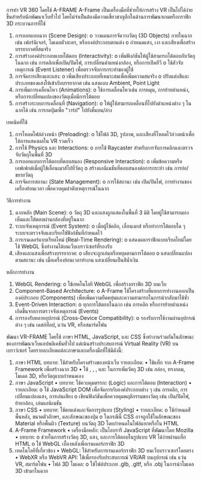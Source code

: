 การทำ VR 360 โดยใช้ A-FRAME
A-Frame เป็นเครื่องมือที่ช่วยให้การสร้าง VR เป็นไปได้ง่ายขึ้นสำหรับนักพัฒนาเว็บทั่วไป โดยไม่จำเป็นต้องมีความเชี่ยวชาญลึกในด้านการพัฒนาเกมหรือกราฟิก 3D
กระบวนการที่ใช้
1.	การออกแบบฉาก (Scene Design):
o	วางแผนการจัดวางวัตถุ (3D Objects) ภายในฉาก เช่น เฟอร์นิเจอร์, โมเดลตัวละคร, หรือองค์ประกอบตกแต่ง
o	กำหนดแสง, เงา และเสียงเพื่อสร้างบรรยากาศที่สมจริง
2.	การสร้างองค์ประกอบแบบโต้ตอบ (Interactivity):
o	เพิ่มฟังก์ชันให้ผู้ใช้สามารถโต้ตอบกับวัตถุในฉาก เช่น การคลิกเพื่อเปิด/ปิดไฟ, การเปลี่ยนตำแหน่งกล้อง, หรือการเปิดทีวี
o	ใช้ตัวจับเหตุการณ์ (Event Listener) เพื่อตรวจจับการกระทำของผู้ใช้
3.	การจัดการเสียงและแสง:
o	เพิ่มเสียงประกอบที่เหมาะสมเพื่อเพิ่มความสมจริง
o	ปรับแต่งสีและประเภทของแสงให้เข้ากับบรรยากาศ เช่น แสงแบบ Ambient, Point Light
4.	การเพิ่มการเคลื่อนไหว (Animations):
o	ใช้การเคลื่อนไหวเช่น การหมุน, การย้ายตำแหน่ง, หรือการเปลี่ยนแปลงของวัตถุเมื่อมีการโต้ตอบ
5.	การสร้างระบบการเคลื่อนที่ (Navigation):
o	ให้ผู้ใช้สามารถเคลื่อนที่ไปยังตำแหน่งต่าง ๆ ในฉากได้ เช่น การกดปุ่มเพื่อ "วาร์ป" ไปยังชั้นบน/ล่าง

เทคนิคที่ใช้
1.	การโหลดไฟล์ล่วงหน้า (Preloading):
o	ใช้ไฟล์ 3D, รูปภาพ, และเสียงที่โหลดไว้ล่วงหน้าเพื่อให้การแสดงผลใน VR รวดเร็ว
2.	การใช้ Physics และ Interactions:
o	การใช้ Raycaster สำหรับการจับการคลิกและตรวจจับวัตถุในพื้นที่ 3D
3.	การออกแบบการโต้ตอบที่ตอบสนอง (Responsive Interaction):
o	เพิ่มข้อความหรือเอฟเฟกต์เมื่อผู้ใช้เลื่อนเมาส์ไปที่วัตถุ
o	สร้างแอนิเมชันที่ตอบสนองต่อการกระทำ เช่น การย่อ/ขยายวัตถุ
4.	การจัดการสถานะ (State Management):
o	การใช้สถานะ เช่น เปิด/ปิดไฟ, การทำงานของเครื่องย้อนเวลา เพื่อควบคุมลำดับเหตุการณ์ในฉาก


วิธีการทำงาน
1.	ฉากหลัก (Main Scene):
o	วัตถุ 3D และแสงถูกแสดงในพื้นที่ 3 มิติ โดยผู้ใช้สามารถมองเห็นและโต้ตอบผ่านกล้องที่อยู่ในฉาก
2.	ระบบจับเหตุการณ์ (Event System):
o	เมื่อผู้ใช้คลิก, เลื่อนเมาส์ หรือทำการโต้ตอบใด ๆ ระบบจะตรวจจับและเรียกใช้ฟังก์ชันที่กำหนดไว้
3.	การเรนเดอร์แบบเรียลไทม์ (Real-Time Rendering):
o	แสดงผลกราฟิกแบบเรียลไทม์โดยใช้ WebGL ซึ่งทำงานได้บนเว็บเบราว์เซอร์ที่รองรับ
4.	เสียงและแสงเพื่อสร้างบรรยากาศ:
o	เสียงจะถูกเล่นหรือหยุดตามการโต้ตอบ
o	แสงเปลี่ยนแปลงตามสถานะ เช่น เมื่อเครื่องย้อนเวลาทำงาน แสงเปลี่ยนเป็นสีน้ำเงิน


หลักการทำงาน
1.	WebGL Rendering:
o	ใช้เทคโนโลยี WebGL เพื่อสร้างกราฟิก 3D บนเว็บ
2.	Component-Based Architecture:
o	A-Frame ใช้โครงสร้างที่แยกการทำงานออกเป็นองค์ประกอบ (Components) เพื่อเพิ่มความยืดหยุ่นและความสามารถในการนำกลับมาใช้ซ้ำ
3.	Event-Driven Interaction:
o	ทุกการโต้ตอบในฉาก เช่น การคลิก หรือการย้ายตำแหน่ง เกิดขึ้นจากการตรวจจับเหตุการณ์ (Events)
4.	การรองรับหลายอุปกรณ์ (Cross-Device Compatibility):
o	รองรับการใช้งานผ่านอุปกรณ์ต่าง ๆ เช่น เดสก์ท็อป, แว่น VR, หรือสมาร์ตโฟน

พัฒนา VR-FRAME  โดยใช้ ภาษา HTML, JavaScript, และ CSS ซึ่งทำงานร่วมกันในลักษณะของการพัฒนาเว็บแอปพลิเคชันทั่วไป แต่เน้นสร้างประสบการณ์ Virtual Reality (VR) บนเบราว์เซอร์ โดยรายละเอียดแต่ละภาษาและเครื่องมือที่ใช้มีดังนี้:
1. ภาษา HTML 
บทบาท: ใช้สำหรับโครงสร้างของหน้าเว็บ
รายละเอียด:
•	ใช้แท็ก <a-scene> จาก A-Frame Framework เพื่อสร้างฉาก 3D
•	ใช้ <a-box>, <a-sphere>, <a-entity>, และ <a-gltf-model> ในการเพิ่มวัตถุ 3D เช่น กล่อง, ทรงกลม, โมเดล 3D, หรือวัตถุแบบกำหนดเอง
2. ภาษา JavaScript
•	บทบาท: ใช้ควบคุมตรรกะ (Logic) และการโต้ตอบ (Interaction)
•	รายละเอียด:
o	ใช้ JavaScript DOM เพื่อจัดการกับองค์ประกอบต่าง ๆ เช่น การคลิก, การเปลี่ยนแปลงแสง, การเล่นเสียง
o	เขียนฟังก์ชันเพื่อควบคุมพฤติกรรมของวัตถุ เช่น เปิด/ปิดไฟ, ย้ายกล้อง, เล่นแอนิเมชัน
3. ภาษา CSS
•	บทบาท: ใช้ตกแต่งและจัดการรูปแบบ (Styling)
•	รายละเอียด:
o	ใช้กำหนดสีพื้นหลัง, ขนาดตัวอักษร, และลักษณะของปุ่ม
o	ในกรณีนี้ CSS อาจถูกใช้ในลักษณะของ Material หรือพื้นผิว (Texture) บนวัตถุ 3D โดยกำหนดในไฟล์แยกหรือใน HTML
4. A-Frame Framework
•	เครื่องมือหลัก: เป็นไลบรารี JavaScript ที่พัฒนาโดย Mozilla
•	บทบาท:
o	ช่วยในการสร้างวัตถุ 3D, แสง, และการโต้ตอบในรูปแบบ VR ได้ง่ายผ่านแท็ก HTML
o	ใช้ WebGL เบื้องหลังเพื่อเรนเดอร์กราฟิก 3D
5. เทคโนโลยีที่เกี่ยวข้อง
•	WebGL: ใช้สำหรับการเรนเดอร์กราฟิก 3D บนเว็บบราวเซอร์โดยตรง
•	WebXR หรือ WebVR API: ใช้เพื่อรองรับประสบการณ์ VR/AR บนอุปกรณ์ เช่น แว่น VR, สมาร์ตโฟน
•	ไฟล์ 3D โมเดล:
o	ใช้ไฟล์ประเภท .glb, .gltf, หรือ .obj ในการนำโมเดล 3D เข้ามาในฉาก
